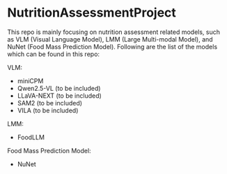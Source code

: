 # NutritionAssessmentProject

This repo is mainly focusing on nutrition assessment related models, such as VLM (Visual Language Model), LMM (Large Multi-modal Model), and NuNet (Food Mass Prediction Model). Following are the list of the models which can be found in this repo:

VLM:
- miniCPM
- Qwen2.5-VL (to be included)
- LLaVA-NEXT (to be included)
- SAM2 (to be included)
- VILA (to be included)

LMM:
- FoodLLM

Food Mass Prediction Model:
- NuNet
